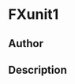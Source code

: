 # FXunit1

## Author

<!-- Insert Your Name Here -->

## Description

<!-- Describe your example here -->
